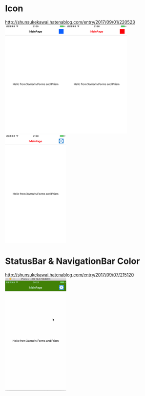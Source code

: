 # Icon
http://shunsukekawai.hatenablog.com/entry/2017/09/01/220523  
<img src="https://github.com/shunsuke-kawai/ColorNavigationBar/blob/master/Images/1.png" width="200"><img src="https://github.com/shunsuke-kawai/ColorNavigationBar/blob/master/Images/2.png" width="200"><img src="https://github.com/shunsuke-kawai/ColorNavigationBar/blob/master/Images/3.png" width="200">  

# StatusBar & NavigationBar Color
http://shunsukekawai.hatenablog.com/entry/2017/09/07/215120  
<img src="https://github.com/shunsuke-kawai/ColorNavigationBar/blob/master/Images/BarColor.gif" width="200">
